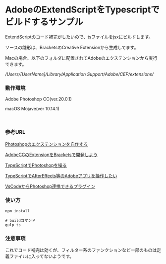 # AdobeのExtendScriptをTypescriptでビルドするサンプル

ExtendScriptのコード補完がしたいので、tsファイルをjsxにビルドします。

ソースの雛形は、BracketsのCreative Extensionから生成してます。

Macの場合、以下のフォルダに配置されてAdobeのエクステンションから実行できます。

*/Users/[UserName]/Library/Application Support/Adobe/CEP/extensions/*

### 動作環境

Adobe Photoshop CC(ver.20.0.1)

macOS Mojave(ver 10.14.1)

<br>

### 参考URL

[Photoshopのエクステンションを自作する](https://www.tam-tam.co.jp/tipsnote/tool/post14513.html)

[AdobeCCのExtensionをBracketsで開発しよう ](http://cat.adodtp.com/2016/06/14/?p=114)

[TypeScriptでPhotoshopを操る](https://qiita.com/ConquestArrow/items/8186e22467b5aae86a69)

[TypeScriptでAfterEffects等のAdobeアプリを操作したい](https://qiita.com/sathoshi-metal/items/4f408c504b1b4aeede92)

[VsCodeからPhotoshop連携できるプラグイン](https://marketplace.visualstudio.com/items?itemName=bialikover.vscode-to-photoshop)
<br>

### 使い方

    npm install

    # buildコマンド
    gulp ts
    
### 注意事項

これでコード補完は効くが、フィルター系のファンクションなど一部のものは定義ファイルに入ってないようです。

